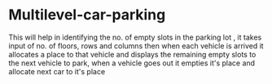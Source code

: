 # Multilevel-car-parking
This will help in identifying the no. of empty slots in the parking lot , it takes input of no. of floors, rows and columns then when each vehicle is arrived it allocates a place to that vehicle and displays the remaining empty slots to the next vehicle to park, when a vehicle goes out it empties it's place and allocate next car to it's place
